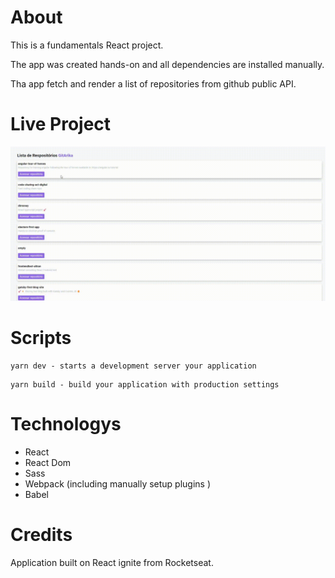 # About

This is a fundamentals React project.

The app was created hands-on and all dependencies are installed manually.

Tha app fetch and render a list of repositories from github public API.

# Live Project

![gif](./assets/18.07.2022_20.24.32_REC-_online-video-cutter.com_.gif)

# Scripts

```
yarn dev - starts a development server your application
```

```
yarn build - build your application with production settings
```

# Technologys

- React
- React Dom
- Sass
- Webpack (including manually setup plugins )
- Babel

# Credits

Application built on React ignite from Rocketseat.
